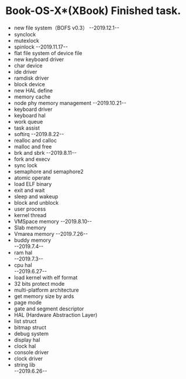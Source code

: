 # Book-OS-X*(XBook) Finished task.  

* new file system（BOFS v0.3）
--2019.12.1--
* synclock
* mutexlock
* spinlock
--2019.11.17--
* flat file system of device file
* new keyboard driver
* char device
* ide driver
* ramdisk driver
* block device
* new HAL define
* memory cache
* node phy memory management
--2019.10.21--
* keyboard driver
* keyboard hal
* work queue
* task assist
* softirq
--2019.8.22--
* realloc and calloc
* malloc and free
* brk and sbrk
--2019.8.11--
* fork and execv
* sync lock
* semaphore and semaphore2
* atomic operate
* load ELF binary
* exit and wait
* sleep and wakeup
* block and unblock
* user process
* kernel thread
* VMSpace memory
--2019.8.10--
* Slab memory
* Vmarea memory
--2019.7.26--
* buddy memory  
--2019.7.4--  
* ram hal  
--2019.7.3--  
* cpu hal  
--2019.6.27--  
* load kernel with elf format  
* 32 bits protect mode  
* multi-platform architecture
* get memory size by ards  
* page mode  
* gate and segment descriptor  
* HAL (Hardware Abstraction Layer)  
* list struct  
* bitmap struct  
* debug system  
* display hal  
* clock hal  
* console driver  
* clock driver  
* string lib  
--2019.6.26--  
